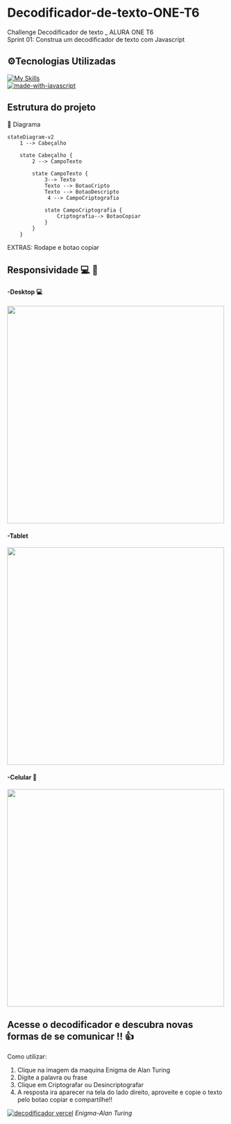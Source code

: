 # Decodificador-de-texto-ONE-T6
Challenge Decodificador de texto _ ALURA ONE T6 <br>
Sprint 01: Construa um decodificador de texto com Javascript<br>

<h2>⚙️Tecnologias Utilizadas</h2>

[![My Skills](https://skillicons.dev/icons?i=html,js,css,vscode,figma&theme=light)](https://skillicons.dev)<br>
[![made-with-javascript](https://img.shields.io/badge/Made%20with-JavaScript-1f425f.svg)](https://www.javascript.com)

## Estrutura do projeto
 :open_file_folder: Diagrama
```mermaid
stateDiagram-v2
    1 --> Cabeçalho 

    state Cabeçalho {
        2 --> CampoTexto 

        state CampoTexto {
	        3--> Texto
            Texto --> BotaoCripto
	        Texto --> BotaoDescripto
		     4 --> CampoCriptografia

            state CampoCriptografia {
                Criptografia--> BotaoCopiar
            }
        }
    }
```
EXTRAS: Rodape e botao copiar

## Responsividade :computer: :iphone:
#### -Desktop :computer: 
  <div align="left">
    <img src= "https://github.com/KawenyVieira/Decodificador-de-texto-ONE-T6/assets/105323660/4e74f5f6-8dca-4bdb-9c5c-5af2eb1affbe" width= "500px"/>
  </div>

#### -Tablet 
   <div align="left">
    <img src= "https://github.com/KawenyVieira/Decodificador-de-texto-ONE-T6/assets/105323660/d3dd22ab-2ccf-4547-a7e9-ed378c9cef7e" width= "500px"/>
  </div>

#### -Celular :iphone:
   <div align="left">
      <img src= "https://github.com/KawenyVieira/Decodificador-de-texto-ONE-T6/assets/105323660/1e73ec76-cde3-4036-bc75-047cc59dc19c" width= "500px"/>
    </div>

## Acesse o decodificador e descubra novas formas de se comunicar !! :+1:
Como utilizar: <br>
1. Clique na imagem da maquina Enigma de Alan Turing
2. Digite a palavra ou frase
3. Clique em Criptografar ou Desincriptografar
4. A resposta ira aparecer na tela do lado direito, aproveite e copie o texto pelo botao copiar e compartilhe!!

[![decodificador vercel](https://github.com/KawenyVieira/Decodificador-de-texto-ONE-T6/assets/105323660/bf9058d3-29bc-4e4f-a5a7-22ecebb94498)](https://decodificador-de-texto-one-t6.vercel.app/)
*Enigma-Alan Turing*
